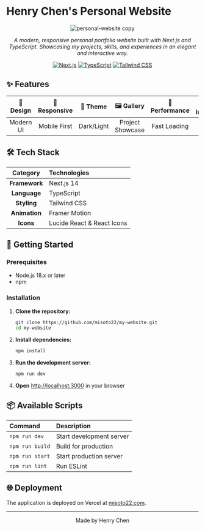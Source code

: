 # Henry Chen's Personal Website

<div align="center">

![personal-website copy](https://github.com/user-attachments/assets/d4da9841-ebdd-4ed3-abaf-41abdd3f8bbf)

*A modern, responsive personal portfolio website built with Next.js and TypeScript. Showcasing my projects, skills, and experiences in an elegant and interactive way.*

[![Next.js](https://img.shields.io/badge/Next.js-14-black?style=for-the-badge&logo=next.js)](https://nextjs.org/)
[![TypeScript](https://img.shields.io/badge/TypeScript-5-blue?style=for-the-badge&logo=typescript)](https://www.typescriptlang.org/)
[![Tailwind CSS](https://img.shields.io/badge/Tailwind_CSS-3-38B2AC?style=for-the-badge&logo=tailwind-css)](https://tailwindcss.com/)

</div>

## ✨ Features

<div align="center">

| 🎨 Design | 📱 Responsive | 🌙 Theme | 🖼️ Gallery | 🚀 Performance | 📊 Interactive |
|:---------:|:------------:|:--------:|:----------:|:--------------:|:--------------:|
| Modern UI | Mobile First | Dark/Light | Project Showcase | Fast Loading | Framer Motion |

</div>

## 🛠️ Tech Stack

<div align="center">

| Category | Technologies |
|:--------:|:------------|
| **Framework** | Next.js 14 |
| **Language** | TypeScript |
| **Styling** | Tailwind CSS |
| **Animation** | Framer Motion |
| **Icons** | Lucide React & React Icons |

</div>

## 🚀 Getting Started

### Prerequisites

- Node.js 18.x or later
- npm

### Installation

1. **Clone the repository:**
   ```bash
   git clone https://github.com/misoto22/my-website.git
   cd my-website
   ```

2. **Install dependencies:**
   ```bash
   npm install
   ```

3. **Run the development server:**
   ```bash
   npm run dev
   ```

4. **Open** [http://localhost:3000](http://localhost:3000) in your browser

## 📦 Available Scripts

| Command | Description |
|:--------|:------------|
| `npm run dev` | Start development server |
| `npm run build` | Build for production |
| `npm run start` | Start production server |
| `npm run lint` | Run ESLint |

## 🌐 Deployment

The application is deployed on Vercel at [misoto22.com](https://misoto22.com/).

---

<div align="center">

Made by Henry Chen

</div>
